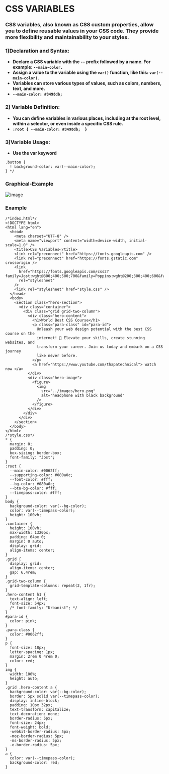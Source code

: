 # CSS VARIABLES
### CSS variables, also known as CSS custom properties, allow you to define reusable values in your CSS code. They provide more flexibility and maintainability to your styles.
### 1)Declaration and Syntax:
- **Declare a CSS variable with the ```--``` prefix followed by a name. For example: ```--main-color.```**
- **Assign a value to the variable using the ```var()``` function, like this: ```var(--main-color)```.**
- **Variables can store various types of values, such as colors, numbers, text, and more.**
- **```--main-color: #3498db;```**

### 2) Variable Definition:
- **You can define variables in various places, including at the root level, within a selector, or even inside a specific CSS rule.**
- **```:root { --main-color: #3498db;  }```**
### 3)Variable Usage: 
- **Use the var keyword**
```
.button {
  ! background-color: var(--main-color);
} */
```
### Graphical-Example
![image](https://github.com/user-attachments/assets/64fbaf11-3d4f-4e33-a762-22e390220e03)
### Example
```
/*index.html*/
<!DOCTYPE html>
<html lang="en">
  <head>
    <meta charset="UTF-8" />
    <meta name="viewport" content="width=device-width, initial-scale=1.0" />
    <title>CSS Variables</title>
    <link rel="preconnect" href="https://fonts.googleapis.com" />
    <link rel="preconnect" href="https://fonts.gstatic.com" crossorigin />
    <link
      href="https://fonts.googleapis.com/css2?family=Jost:wght@300;400;500;700&family=Poppins:wght@200;300;400;600&family=Quicksand:wght@300;400;500;600;700&family=Urbanist:wght@300;400;600;700;800;900&display=swap"
      rel="stylesheet"
    />
    <link rel="stylesheet" href="style.css" />
  </head>
  <body>
    <section class="hero-section">
      <div class="container">
        <div class="grid grid-two-column">
          <div class="hero-content">
            <h1>World Best CSS Course</h1>
            <p class="para-class" id="para-id">
              Unleash your web design potential with the best CSS course on the
              internet! 🚀 Elevate your skills, create stunning websites, and
              transform your career. Join us today and embark on a CSS journey
              like never before.
            </p>
            <a href="https://www.youtube.com/thapatechnical"> watch now </a>
          </div>
          <div class="hero-image">
            <figure>
              <img
                src="../images/hero.png"
                alt="headphone with black background"
              />
            </figure>
          </div>
        </div>
      </div>
    </section>
  </body>
</html>
/*style.css*/
* {
  margin: 0;
  padding: 0;
  box-sizing: border-box;
  font-family: "Jost";
}
:root {
  --main-color: #0062ff;
  --supporting-color: #080a0c;
  --font-color: #fff;
  --bg-color: #080a0c;
  --btn-bg-color: #fff;
  --timepass-color: #fff;
}
body {
  background-color: var(--bg-color);
  color: var(--timepass-color);
  height: 100vh;
}
.container {
  height: 100vh;
  max-width: 1320px;
  padding: 64px 0;
  margin: 0 auto;
  display: grid;
  align-items: center;
}
.grid {
  display: grid;
  align-items: center;
  gap: 6.4rem;
}
.grid-two-column {
  grid-template-columns: repeat(2, 1fr);
}
.hero-content h1 {
  text-align: left;
  font-size: 54px;
  /* font-family: "Urbanist"; */
}
#para-id {
  color: pink;
}
.para-class {
  color: #0062ff;
}
p {
  font-size: 18px;
  letter-spacing: 1px;
  margin: 2rem 0 4rem 0;
  color: red;
}
img {
  width: 100%;
  height: auto;
}
.grid .hero-content a {
  background-color: var(--bg-color);
  border: 5px solid var(--timepass-color);
  display: inline-block;
  padding: 10px 32px;
  text-transform: capitalize;
  text-decoration: none;
  border-radius: 5px;
  font-size: 24px;
  font-weight: bold;
  -webkit-border-radius: 5px;
  -moz-border-radius: 5px;
  -ms-border-radius: 5px;
  -o-border-radius: 5px;
}
a {
  color: var(--timepass-color);
  background-color: red;
}
```

